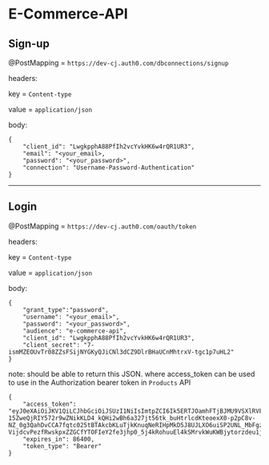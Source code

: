 # E-Commerce-API

## Sign-up
@PostMapping = `https://dev-cj.auth0.com/dbconnections/signup`

headers:

key = `Content-type`

value = `application/json`

body:
```
{
    "client_id": "LwgkpphA88PfIh2vcYvkHK6w4rQR1UR3",
	"email": "<your_email>,
	"password": "<your_password>",
	"connection": "Username-Password-Authentication"
}
```

---

## Login
@PostMapping = `https://dev-cj.auth0.com/oauth/token`

headers:

key = `Content-type`

value = `application/json`

body:
```
{
    "grant_type":"password",
	"username": "<your_email>",
	"password": "<your_password>",
	"audience": "e-commerce-api",
	"client_id": "LwgkpphA88PfIh2vcYvkHK6w4rQR1UR3",
	"client_secret": "7-ismMZEOUvTr08ZZsFSijNYGKyQJiCNl3dCZ9DlrBHaUCnMhtrxV-tgc1p7uHL2"
}
```
note: should be able to return this JSON. where access_token can be used to use in the Authorization bearer token in  `Products` API
```
{
    "access_token": "eyJ0eXAiOiJKV1QiLCJhbGciOiJSUzI1NiIsImtpZCI6Ik5ERTJOamhFTjBJMU9VSXlRVFJGT0VJNFFqY3hPVEk1T0VGRVJFSTFOVVUwUWpNNVJUVXpOUSJ9.eyJpc3MiOiJodHRwczovL2Rldi1jai5hdXRoMC5jb20vIiwic3ViIjoiYXV0aDB8NWNhNDFjZDYyZTdlN2QxMGUyNTUwZTQ3IiwiYXVkIjoiZS1jb21tZXJjZS1hcGkiLCJpYXQiOjE1NTQ4NjA1NTQsImV4cCI6MTU1NDk0Njk1NCwiYXpwIjoiTHdna3BwaEE4OFBmSWgydmNZdmtISzZ3NHJRUjFVUjMiLCJndHkiOiJwYXNzd29yZCJ9.FnzQCJKTY-15ZweQjRIY572r9wZNikKLD4_kQHi2wBh6a327jt56tk_buHtrlcdKteoexX0-p2pC8v-NZ_0g3QahDvCCA7fqtc025tBTAkcbKLuTjkKnuqNeRIHpMkD5J8UJLXO6uiSP2UNL_MbFgznqp0rqYRgiRn3aHbVIxTIODlr2JhpCBuupfjjq5ihGXAhi20jgqWiaKS5d4pZSj_ACVbdNiikmYXKmhDaI-VijdcvPezfRwskpxZZGCfYTOFIeY2fe3jhp0_5j4kRohuuEl4kSMrvkWuKWBjytorzdeu1jKNNM5PsyhD8S64xccFSQv3f14BgTpngqW_5Z9w",
    "expires_in": 86400,
    "token_type": "Bearer"
}
```